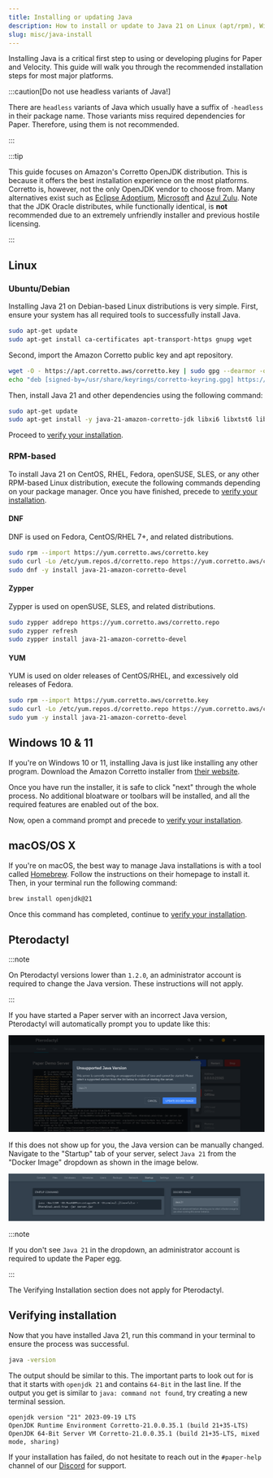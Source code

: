 ```yaml
---
title: Installing or updating Java
description: How to install or update to Java 21 on Linux (apt/rpm), Windows, or Mac.
slug: misc/java-install
---
```


Installing Java is a critical first step to using or developing plugins for Paper and Velocity.
This guide will walk you through the recommended installation steps for most major
platforms.

:::caution[Do not use headless variants of Java!]

There are `headless` variants of Java which usually have a suffix of `-headless` in their package
name. Those variants miss required dependencies for Paper. Therefore, using them is not recommended.

:::

:::tip

This guide focuses on Amazon's Corretto OpenJDK distribution. This is because it offers the best
installation experience on the most platforms. Corretto is, however, not the only OpenJDK vendor to
choose from. Many alternatives exist such as [Eclipse Adoptium](https://adoptium.net/),
[Microsoft](https://www.microsoft.com/openjdk) and
[Azul Zulu](https://www.azul.com/downloads/?package=jdk). Note that the JDK Oracle distributes,
while functionally identical, is **not** recommended due to an extremely unfriendly installer and
previous hostile licensing.

:::

## Linux

### Ubuntu/Debian

Installing Java 21 on Debian-based Linux distributions is very simple. First, ensure your system has
all required tools to successfully install Java.

```bash
sudo apt-get update
sudo apt-get install ca-certificates apt-transport-https gnupg wget
```

Second, import the Amazon Corretto public key and apt repository.

```bash
wget -O - https://apt.corretto.aws/corretto.key | sudo gpg --dearmor -o /usr/share/keyrings/corretto-keyring.gpg && \
echo "deb [signed-by=/usr/share/keyrings/corretto-keyring.gpg] https://apt.corretto.aws stable main" | sudo tee /etc/apt/sources.list.d/corretto.list
```

Then, install Java 21 and other dependencies using the following command:

```bash
sudo apt-get update
sudo apt-get install -y java-21-amazon-corretto-jdk libxi6 libxtst6 libxrender1
```

Proceed to [verify your installation](#verifying-installation).

### RPM-based

To install Java 21 on CentOS, RHEL, Fedora, openSUSE, SLES, or any other RPM-based Linux
distribution, execute the following commands depending on your package manager. Once you have
finished, precede to [verify your installation](#verifying-installation).

#### DNF

DNF is used on Fedora, CentOS/RHEL 7+, and related distributions.

```bash
sudo rpm --import https://yum.corretto.aws/corretto.key
sudo curl -Lo /etc/yum.repos.d/corretto.repo https://yum.corretto.aws/corretto.repo
sudo dnf -y install java-21-amazon-corretto-devel
```

#### Zypper

Zypper is used on openSUSE, SLES, and related distributions.

```bash
sudo zypper addrepo https://yum.corretto.aws/corretto.repo
sudo zypper refresh
sudo zypper install java-21-amazon-corretto-devel
```

#### YUM

YUM is used on older releases of CentOS/RHEL, and excessively old releases of Fedora.

```bash
sudo rpm --import https://yum.corretto.aws/corretto.key
sudo curl -Lo /etc/yum.repos.d/corretto.repo https://yum.corretto.aws/corretto.repo
sudo yum -y install java-21-amazon-corretto-devel
```

## Windows 10 & 11

If you're on Windows 10 or 11, installing Java is just like installing any other program. Download
the Amazon Corretto installer from
[their website](https://corretto.aws/downloads/latest/amazon-corretto-21-x64-windows-jdk.msi).

Once you have run the installer, it is safe to click "next" through the whole process. No additional
bloatware or toolbars will be installed, and all the required features are enabled out of the box.

Now, open a command prompt and precede to [verify your installation](#verifying-installation).

## macOS/OS X

If you're on macOS, the best way to manage Java installations is with a tool called
[Homebrew](https://brew.sh). Follow the instructions on their homepage to install it. Then, in your
terminal run the following command:

```bash
brew install openjdk@21
```

Once this command has completed, continue to [verify your installation](#verifying-installation).

## Pterodactyl

:::note

On Pterodactyl versions lower than `1.2.0`, an administrator account is required to change the Java
version. These instructions will not apply.

:::

If you have started a Paper server with an incorrect Java version, Pterodactyl will automatically
prompt you to update like this:

![Pterodactyl Automatic Prompt](./assets/pterodactyl-prompt.png)

If this does not show up for you, the Java version can be manually changed. Navigate to the
"Startup" tab of your server, select `Java 21` from the "Docker Image"
dropdown as shown in the image below.

![Pterodactyl Manual Java Version Change](./assets/pterodactyl-manual.png)

:::note

If you don't see `Java 21` in the dropdown, an administrator account is required to update the Paper egg.

:::

The Verifying Installation section does not apply for Pterodactyl.

## Verifying installation

Now that you have installed Java 21, run this command in your terminal to ensure the process was
successful.

```bash
java -version
```

The output should be similar to this. The important parts to look out for is that it starts with
`openjdk 21` and contains `64-Bit` in the last line. If the output you get is similar to
`java: command not found`, try creating a new terminal session.

```
openjdk version "21" 2023-09-19 LTS
OpenJDK Runtime Environment Corretto-21.0.0.35.1 (build 21+35-LTS)
OpenJDK 64-Bit Server VM Corretto-21.0.0.35.1 (build 21+35-LTS, mixed mode, sharing)
```

If your installation has failed, do not hesitate to reach out in the `#paper-help` channel of our
[Discord](https://discord.gg/papermc) for support.
